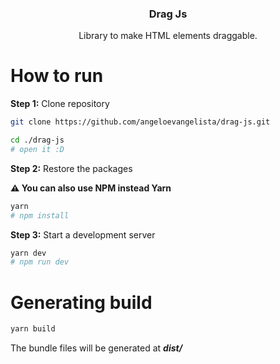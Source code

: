 <p align="center">
  <!-- <a href="https://github.com/github_username/repo_name">
    <img src="./.github/images/csv-parser-logo.png" alt="CSV Parser Js" width="80">
  </a> -->

  <h3 align="center">Drag Js</h3>

  <p align="center">
    Library to make HTML elements draggable.
  </p>
</p>

# How to run

**Step 1:** Clone repository

```bash
git clone https://github.com/angeloevangelista/drag-js.git

cd ./drag-js
# open it :D
```

**Step 2:** Restore the packages

**⚠️ You can also use NPM instead Yarn**

```bash
yarn
# npm install
```

**Step 3:** Start a development server

```bash
yarn dev
# npm run dev
```

# Generating build

```bash
yarn build
```

The bundle files will be generated at _**dist/**_

